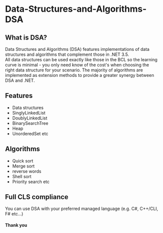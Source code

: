 # Data-Structures-and-Algorithms-DSA
## What is DSA?  
Data Structures and Algorithms (DSA) features implementations of data structures and algorithms that complement those in .NET 3.5.   
All data structures can be used exactly like those in the BCL so the learning curve is minimal - you only need know of the cost's when choosing the right data structure for your scenario. The majority of algorithms are implemented as extension methods to provide a greater synergy between DSA and .NET.  
## Features 
* Data structures 
* SinglyLinkedList 
* DoublyLinkedList 
* BinarySearchTree 
* Heap 
* UnorderedSet etc 

## Algorithms 
* Quick sort 
* Merge sort 
* reverse words 
* Shell sort 
* Priority search etc 

## Full CLS compliance 
You can use DSA with your preferred managed language (e.g. C#, C++/CLI, F# etc...)  

#### Thank you

